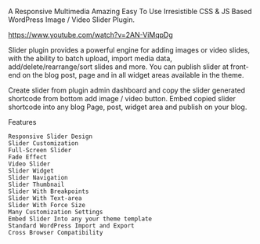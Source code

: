 A Responsive Multimedia Amazing Easy To Use Irresistible CSS & JS Based WordPress Image / Video Slider Plugin.

https://www.youtube.com/watch?v=2AN-ViMqpDg

Slider plugin provides a powerful engine for adding images or video slides, with the ability to batch upload, import media data, add/delete/rearrange/sort slides and more. You can publish slider at front-end on the blog post, page and in all widget areas available in the theme.

Create slider from plugin admin dashboard and copy the slider generated shortcode from bottom add image / video button. Embed copied slider shortcode into any blog Page, post, widget area and publish on your blog.

Features

    Responsive Slider Design
    Slider Customization
    Full-Screen Slider
    Fade Effect
    Video Slider
    Slider Widget
    Slider Navigation
    Slider Thumbnail
    Slider With Breakpoints
    Slider With Text-area
    Slider With Force Size
    Many Customization Settings
    Embed Slider Into any your theme template
    Standard WordPress Import and Export
    Cross Browser Compatibility
